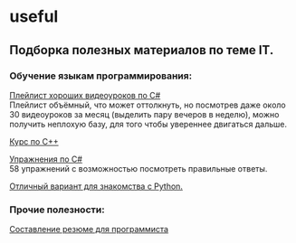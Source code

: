 # useful
## Подборка полезных материалов по теме IT.

### Обучение языкам программирования:
[Плейлист хороших видеоуроков по C#](https://www.youtube.com/playlist?list=PLQOaTSbfxUtD6kMmAYc8Fooqya3pjLs1N)
<br> Плейлист объёмный, что может оттолкнуть, но посмотрев даже около 30 видеоуроков за месяц (выделить пару вечеров в неделю), можно получить неплохую базу, для того чтобы увереннее двигаться дальше.

[Курс по C++](https://education.yandex.ru/handbook/cpp)

[Упражнения по C#](https://www.schoolsw3.com/cs/exercise.php)
<br> 58 упражнений с возможностью посмотреть правильные ответы.

[Отличный вариант для знакомства с Python.](https://stepik.org/course/58852)

### Прочие полезности:
[Составление резюме для программиста](https://habr.com/ru/companies/netologyru/articles/726812)
